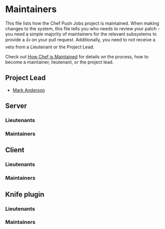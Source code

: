 # Maintainers

This file lists how the Chef Push Jobs project is maintained. When making changes to the system,
this file tells you who needs to review your patch - you need a simple majority of
maintainers for the relevant subsystems to provide a :+1: on your pull request. Additionally,
you need to not receive a veto from a Lieutenant or the Project Lead.

Check out [How Chef is Maintained](https://github.com/chef/chef-rfc/blob/master/rfc030-maintenance-policy.md#how-the-project-is-maintained) for details on
the process, how to become a maintainer, lieutenant, or the project lead.

## Project Lead

* [Mark Anderson](https://github.com/markan)

## Server

### Lieutenants

### Maintainers

## Client

### Lieutenants

### Maintainers

## Knife plugin

### Lieutenants

### Maintainers
